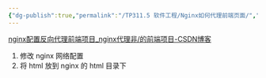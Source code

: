 ```yaml
---
{"dg-publish":true,"permalink":"/TP311.5 软件工程/Nginx如何代理前端页面/","dgPassFrontmatter":true,"created":"2024-05-06T11:49:37.353+08:00","updated":"2024-06-01T10:50:41.689+08:00"}
---
```


[nginx配置反向代理前端项目\_nginx代理非/的前端项目-CSDN博客](https://blog.csdn.net/qq_39404258/article/details/105408819)

1. 修改 nginx 网络配置
2. 将 html 放到 nginx 的 html 目录下